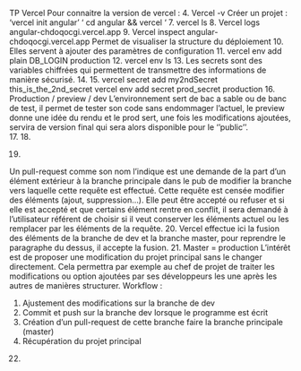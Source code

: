 TP Vercel
Pour connaitre la version de vercel :
4.
Vercel -v
Créer un projet : 
‘vercel init angular’
‘ cd angular && vercel ‘
7.
vercel ls
8.
Vercel logs angular-chdoqocgi.vercel.app
9.
Vercel inspect angular-chdoqocgi.vercel.app
Permet de visualiser la structure du déploiement 
10.
Elles servent à ajouter des paramètres de configuration 
11. 
vercel env add plain DB_LOGIN production
12.
vercel env ls
13.
Les secrets sont des variables chiffrées qui permettent de transmettre des informations de manière sécurisé. 
14.
15.
vercel secret add my2ndSecret this_is_the_2nd_secret
vercel env add secret prod_secret production
16.
Production / preview / dev
L’environnement sert de bac a sable ou de banc de test, il permet de tester son code sans endommager l’actuel, le preview donne une idée du rendu et le prod sert, une fois les modifications ajoutées, servira de version final qui sera alors disponible pour le ‘’public’’.  
17.
18.

19. 
Un pull-request comme son nom l’indique est une demande de la part d’un élément extérieur à la branche principale dans le pub de modifier la branche vers laquelle cette requête est effectué. Cette requête est censée modifier des éléments (ajout, suppression…). Elle peut être accepté ou refuser et si elle est accepté et que certains élément rentre en conflit, il sera demandé à l’utilisateur référent de choisir si il veut conserver les éléments actuel ou les remplacer par les éléments de la requête.
20. 
Vercel effectue ici la fusion des éléments de la branche de dev et la branche master, pour reprendre le paragraphe du dessus, il accepte la fusion. 
21.
Master = production
L’intérêt est de proposer une modification du projet principal sans le changer directement. Cela permettra par exemple au chef de projet de traiter les modifications ou option ajoutées par ses développeurs les une après les autres de manières structurer.
Workflow : 
1)	Ajustement des modifications sur la branche de dev 
2)	Commit et push sur la branche dev lorsque le programme est écrit 
3)	Création d’un pull-request de cette branche faire la branche principale (master)
4)	Récupération du projet principal 

22. 
